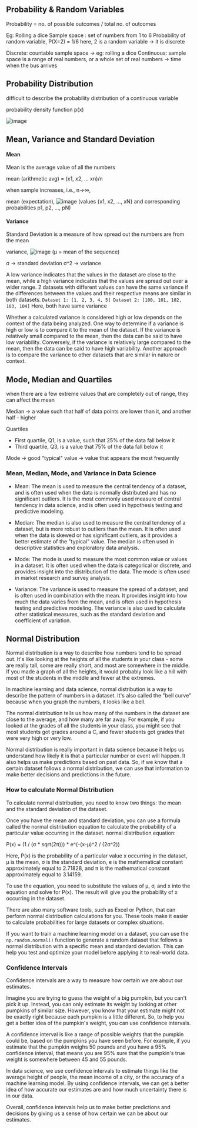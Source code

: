 ## Probability & Random Variables

Probability = no. of possible outcomes / total no. of outcomes

Eg: Rolling a dice
Sample space : set of numbers from 1 to 6
Probability of random variable, P(X=2) = 1/6    here, 2 is a random variable -> it is discrete

Discrete: countable sample space  -> eg: rolling a dice
Continuous: sample space is a range of real numbers, or a whole set of real numbers   -> time when the bus arrives

## Probability Distribution

difficult to describe the probability distribution of a continuous variable

probability density function p(x)

![image](https://user-images.githubusercontent.com/15999442/220876558-8084e1d9-8366-4992-b05d-a0cde286b3f6.png)

## Mean, Variance and Standard Deviation

#### Mean

Mean is the average value of all the numbers

mean (arithmetic avg) = (x1, x2, ... xn)/n

when sample increases, i.e., n→∞,

mean (expectation), ![image](https://user-images.githubusercontent.com/15999442/220879352-a98b3b36-277f-403d-a996-25bbd2efaa6f.png)             (values {x1, x2, ..., xN} and corresponding probabilities p1, p2, ..., pN)

#### Variance 

Standard Deviation is a measure of how spread out the numbers are from the mean

variance, ![image](https://user-images.githubusercontent.com/15999442/220879412-29ac57f6-b2f2-4f17-b3b0-296a4fe62f1b.png)         (μ = mean of the sequence)

σ   -> standard deviation
σ^2 -> variance

A low variance indicates that the values in the dataset are close to the mean, while a high variance indicates that the values are spread out over a wider range.
2 datasets with different values can have the same variance if the differences between the values and their respective means are similar in both datasets.
`
Dataset 1: [1, 2, 3, 4, 5]
Dataset 2: [100, 101, 102, 103, 104]
`
Here, both have same variance

Whether a calculated variance is considered high or low depends on the context of the data being analyzed.
One way to determine if a variance is high or low is to compare it to the mean of the dataset. If the variance is relatively small compared to the mean, then the data can be said to have low variability. Conversely, if the variance is relatively large compared to the mean, then the data can be said to have high variability.
Another approach is to compare the variance to other datasets that are similar in nature or context.

## Mode, Median and Quartiles

when there are a few extreme values that are completely out of range, they can affect the mean

Median -> a value such that half of data points are lower than it, and another half - higher

Quartiles
- First quartile, Q1, is a value, such that 25% of the data fall below it
- Third quartile, Q3, is a value that 75% of the data fall below it

Mode -> good "typical" value -> value that appears the most frequently

###  Mean, Median, Mode, and Variance in Data Science

- Mean: 
The mean is used to measure the central tendency of a dataset, and is often used when the data is normally distributed and has no significant outliers. It is the most commonly used measure of central tendency in data science, and is often used in hypothesis testing and predictive modeling.

- Median:
The median is also used to measure the central tendency of a dataset, but is more robust to outliers than the mean. It is often used when the data is skewed or has significant outliers, as it provides a better estimate of the "typical" value. The median is often used in descriptive statistics and exploratory data analysis.

- Mode: 
The mode is used to measure the most common value or values in a dataset. It is often used when the data is categorical or discrete, and provides insight into the distribution of the data. The mode is often used in market research and survey analysis.

- Variance: 
The variance is used to measure the spread of a dataset, and is often used in combination with the mean. It provides insight into how much the data varies from the mean, and is often used in hypothesis testing and predictive modeling. The variance is also used to calculate other statistical measures, such as the standard deviation and coefficient of variation.

## Normal Distribution

Normal distribution is a way to describe how numbers tend to be spread out. It's like looking at the heights of all the students in your class - some are really tall, some are really short, and most are somewhere in the middle. If you made a graph of all the heights, it would probably look like a hill with most of the students in the middle and fewer at the extremes.

In machine learning and data science, normal distribution is a way to describe the pattern of numbers in a dataset. It's also called the "bell curve" because when you graph the numbers, it looks like a bell.

The normal distribution tells us how many of the numbers in the dataset are close to the average, and how many are far away. For example, if you looked at the grades of all the students in your class, you might see that most students got grades around a C, and fewer students got grades that were very high or very low.

Normal distribution is really important in data science because it helps us understand how likely it is that a particular number or event will happen. It also helps us make predictions based on past data. So, if we know that a certain dataset follows a normal distribution, we can use that information to make better decisions and predictions in the future.

### How to calculate Normal Distribution

To calculate normal distribution, you need to know two things: the mean and the standard deviation of the dataset.

Once you have the mean and standard deviation, you can use a formula called the normal distribution equation to calculate the probability of a particular value occurring in the dataset.
normal distribution equation:

P(x) = (1 / (σ * sqrt(2π))) * e^(-(x-μ)^2 / (2σ^2))

Here, P(x) is the probability of a particular value x occurring in the dataset, μ is the mean, σ is the standard deviation, e is the mathematical constant approximately equal to 2.71828, and π is the mathematical constant approximately equal to 3.14159.

To use the equation, you need to substitute the values of μ, σ, and x into the equation and solve for P(x). The result will give you the probability of x occurring in the dataset.

There are also many software tools, such as Excel or Python, that can perform normal distribution calculations for you. These tools make it easier to calculate probabilities for large datasets or complex situations.

If you want to train a machine learning model on a dataset, you can use the `np.random.normal()` function to generate a random dataset that follows a normal distribution with a specific mean and standard deviation. This can help you test and optimize your model before applying it to real-world data.

### Confidence Intervals

Confidence intervals are a way to measure how certain we are about our estimates.

Imagine you are trying to guess the weight of a big pumpkin, but you can't pick it up. Instead, you can only estimate its weight by looking at other pumpkins of similar size. However, you know that your estimate might not be exactly right because each pumpkin is a little different. So, to help you get a better idea of the pumpkin's weight, you can use confidence intervals.

A confidence interval is like a range of possible weights that the pumpkin could be, based on the pumpkins you have seen before. For example, if you estimate that the pumpkin weighs 50 pounds and you have a 95% confidence interval, that means you are 95% sure that the pumpkin's true weight is somewhere between 45 and 55 pounds.

In data science, we use confidence intervals to estimate things like the average height of people, the mean income of a city, or the accuracy of a machine learning model. By using confidence intervals, we can get a better idea of how accurate our estimates are and how much uncertainty there is in our data.

Overall, confidence intervals help us to make better predictions and decisions by giving us a sense of how certain we can be about our estimates.
